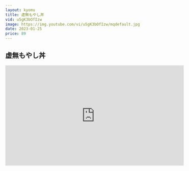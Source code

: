 ```yaml
---
layout: kyomu
title: 虚無もやし丼
vid: u5gK3bOfIzw
image: https://img.youtube.com/vi/u5gK3bOfIzw/mqdefault.jpg
date: 2023-01-25
price: 89
---
```


## 虚無もやし丼

<div class="youtube">
  <iframe width="560" height="315" src="https://www.youtube.com/embed/u5gK3bOfIzw" frameborder="0" allow="accelerometer; autoplay; encrypted-media; gyroscope; picture-in-picture" allowfullscreen></iframe>
</div>
